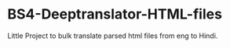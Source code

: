 # BS4-Deeptranslator-HTML-files
Little Project to bulk translate parsed html files from eng to Hindi.
